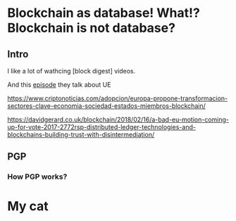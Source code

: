 # Blockchain as database! What!? Blockchain is not database?

## Intro

I like a lot of wathcing [block digest] videos. 

And this [episode](https://youtu.be/iSQidaREBLM?t=49m38s) they talk about UE 

https://www.criptonoticias.com/adopcion/europa-propone-transformacion-sectores-clave-economia-sociedad-estados-miembros-blockchain/

https://davidgerard.co.uk/blockchain/2018/02/16/a-bad-eu-motion-coming-up-for-vote-2017-2772rsp-distributed-ledger-technologies-and-blockchains-building-trust-with-disintermediation/


## PGP

### How PGP works?





# My cat



